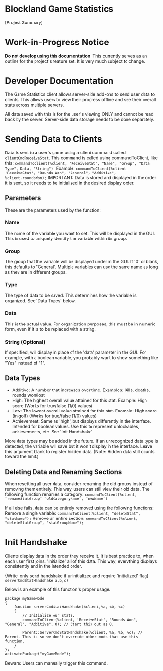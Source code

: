 # Blockland Game Statistics
[Project Summary]

# Work-in-Progress Notice
**Do not develop using this documentation.** This currently serves as an outline for the project's feature set. It is very much subject to change.

# Developer Documentation
The Game Statistics client allows server-side add-ons to send user data to clients.
This allows users to view their progress offline and see their overall stats across multiple servers.

All data saved with this is for the user's viewing ONLY and cannot be read back by the server. Server-side data storage needs to be done separately.

# Sending Data to Clients
Data is sent to a user's game using a client command called `clientCmdReceiveStat`.
This command is called using commandToClient, like this: `commandToClient(%client, 'ReceiveStat', "Name", "Group", "Data Type", Data, "String");`
Example: `commandToClient(%client, 'ReceiveStat', "Rounds Won", "General", "Additive", %client.roundsWon);`
IMPORTANT: Data is stored and displayed in the order it is sent, so it needs to be initialized in the desired display order.
## Parameters
These are the parameters used by the function:
### Name
The name of the variable you want to set. This will be displayed in the GUI.
This is used to uniquely identify the variable within its group.
### Group
The group that the variable will be displayed under in the GUI. If '0' or blank, this defaults to "General".
Multiple variables can use the same name as long as they are in different groups.
### Type
The type of data to be saved. This determines how the variable is organized. See 'Data Types' below.
### Data
This is the actual value. For organization purposes, this must be in numeric form, even if it is to be replaced with a string.
### String (Optional)
If specified, will display in place of the 'data' parameter in the GUI.
For example, with a boolean variable, you probably want to show something like "Yes" instead of "1".

## Data Types
- Additive: A number that increases over time. Examples: Kills, deaths, rounds won/lost
- High: The highest overall value attained for this stat. Example: High score (Works for true/false (1/0) values)
- Low: The lowest overall value attained for this stat. Example: High score (in golf) (Works for true/false (1/0) values)
- Achievement: Same as 'high', but displays differently in the interface. Intended for boolean values. Use this to represent unlockables, achievements, etc. See 'Init Handshake'

More data types may be added in the future. If an unrecognized data type is detected, the variable will save but it won't display in the interface.
Leave this argument blank to register hidden data. (Note: Hidden data still counts toward the limit.)

## Deleting Data and Renaming Sections
When resetting all user data, consider renaming the old groups instead of removing them entirely. This way, users can still view their old data.
The following function renames a category:
`commandToClient(%client, "renameStatGroup" "oldCategoryName", "newName")`

If all else fails, data can be entirely removed using the following functions:
Remove a single variable: `commandToClient(%client, "deleteStat", "statName");`
Remove an entire section: `commandToClient(%client, "deleteStatGroup", "statGroupName");`

# Init Handshake
Clients display data in the order they receive it. It is best practice to, when each user first joins, 'initialize' all of this data.
This way, everything displays consistently and in the intended order.

{Write: only send handshake if uninitialized and require 'initialized' flag}
`serverCmdStatHandshake(a,b,c)`

Below is an example of this function's proper usage.
~~~~
package myGameMode
{
	function serverCmdStatHandshake(%client,%a, %b, %c)
	{
		// Initialize our stats.
		commandToClient(%client, 'ReceiveStat', "Rounds Won", "General", "Additive", 0); // Start this out as 0.

		Parent::ServerCmdStatHandshake(%client, %a, %b, %c); // Parent. This is so we don't override other mods that use this function.
	}
};
activatePackage("myGameMode");
~~~~

Beware: Users can manually trigger this command.
